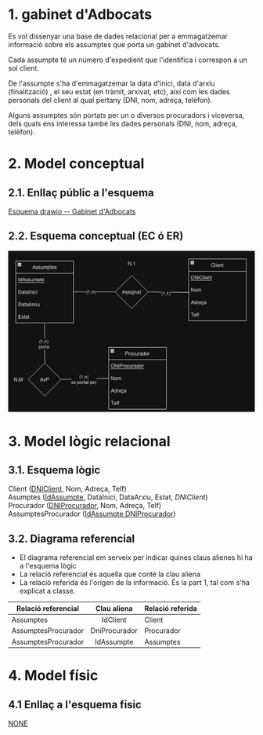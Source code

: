 
# 1. gabinet d'Adbocats

Es vol dissenyar una base de dades relacional per a emmagatzemar informació
sobre els assumptes que porta un gabinet d'advocats.

Cada assumpte té un número d'expedient que l'identifica i correspon a un sol
client.

De l'assumpte s'ha d'emmagatzemar la data d'inici, data d'arxiu (finalització)
, el seu estat (en tràmit, arxivat, etc), així com les dades personals del
client al qual pertany (DNI, nom, adreça, telèfon).

Alguns assumptes són portats per un o diversos procuradors i viceversa, dels
quals ens interessa també les dades personals (DNI, nom, adreça, telèfon).

# 2. Model conceptual
## 2.1. Enllaç públic a l'esquema
[Esquema drawio -- Gabinet d'Adbocats](https://drive.google.com/file/d/19jyyxrT2YkxDXFEycAip-f08-r8KN9k3/view?usp=sharing)
## 2.2. Esquema conceptual (EC ó ER)
  ![Esquema drawio -- ZOOS](./Gabinet.png)
# 3. Model lògic relacional
## 3.1. Esquema lògic
  Client (<ins>DNIClient</ins>, Nom, Adreça, Telf)\
  Asumptes (<ins>IdAssumpte</ins>, DataInici, DataArxiu, Estat, *DNIClient*)\
  Procurador (<ins>DNIProcurador</ins>, Nom, Adreça, Telf)\
  AssumptesProcurador (<ins>IdAssumpte,DNIProcurador</ins>)

## 3.2. Diagrama referencial

* El diagrama referencial em serveix per indicar quines claus alienes hi ha a l'esquema lògic  
* La relació referencial és aquella que conté la clau aliena  
* La relació referida és l'origen de la informació. És la part 1, tal com s'ha explicat a classe.

Relació referencial|Clau aliena|Relació referida
-|:-:|-
Assumptes|IdClient|Client
AssumptesProcurador|DniProcurador|Procurador
AssumptesProcurador|IdAssumpte|Assumptes


# 4. Model físic
## 4.1 Enllaç a l'esquema físic

[NONE](./)
